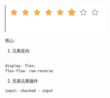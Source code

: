 ![](./星型评价/2021-01-05-22-51-47.png)

核心:

1. 元素反向

```css

display: flex;
flex-flow: row-reverse

```

2. 兄弟元素操作

```css
input: checked ~ input
```